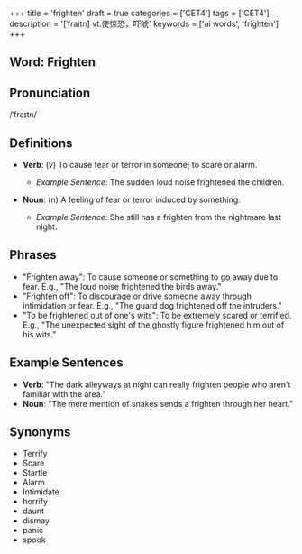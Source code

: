 +++
title = 'frighten'
draft = true
categories = ['CET4']
tags = ['CET4']
description = '[ˈfraitn] vt.使惊恐，吓唬'
keywords = ['ai words', 'frighten']
+++

## Word: Frighten

## Pronunciation
/ˈfraɪtn/

## Definitions
- **Verb**: (v) To cause fear or terror in someone; to scare or alarm. 

  - _Example Sentence_: The sudden loud noise frightened the children.
  
- **Noun**: (n) A feeling of fear or terror induced by something.
  
  - _Example Sentence_: She still has a frighten from the nightmare last night.

## Phrases
- "Frighten away": To cause someone or something to go away due to fear. E.g., "The loud noise frightened the birds away."
- "Frighten off": To discourage or drive someone away through intimidation or fear. E.g., "The guard dog frightened off the intruders."
- "To be frightened out of one's wits": To be extremely scared or terrified. E.g., "The unexpected sight of the ghostly figure frightened him out of his wits."

## Example Sentences
- **Verb**: "The dark alleyways at night can really frighten people who aren't familiar with the area."
- **Noun**: "The mere mention of snakes sends a frighten through her heart."

## Synonyms
- Terrify
- Scare
- Startle
- Alarm
- Intimidate
- horrify
- daunt
- dismay
- panic
- spook
